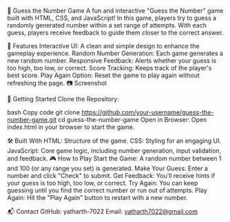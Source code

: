 🎲 Guess the Number Game
A fun and interactive "Guess the Number" game built with HTML, CSS, and JavaScript! In this game, players try to guess a randomly generated number within a set range of attempts. With each guess, players receive feedback to guide them closer to the correct answer.

🌟 Features
Interactive UI: A clean and simple design to enhance the gameplay experience.
Random Number Generation: Each game generates a new random number.
Responsive Feedback: Alerts whether your guess is too high, too low, or correct.
Score Tracking: Keeps track of the player's best score.
Play Again Option: Reset the game to play again without refreshing the page.
📷 Screenshot

🚀 Getting Started
Clone the Repository:

bash
Copy code
git clone https://github.com/your-username/guess-the-number-game.git
cd guess-the-number-game
Open in Browser: Open index.html in your browser to start the game.

🛠️ Built With
HTML: Structure of the game.
CSS: Styling for an engaging UI.
JavaScript: Core game logic, including number generation, input validation, and feedback.
🎮 How to Play
Start the Game: A random number between 1 and 100 (or any range you set) is generated.
Make Your Guess: Enter a number and click "Check" to submit.
Get Feedback: You’ll receive hints if your guess is too high, too low, or correct.
Try Again: You can keep guessing until you find the correct number or run out of attempts.
Play Again: Hit the "Play Again" button to restart with a new number.

📬 Contact
GitHub: yatharth-7022
Email: yatharth7022@gmail.com

